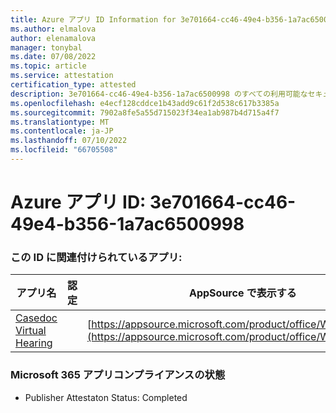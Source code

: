 ```yaml
---
title: Azure アプリ ID Information for 3e701664-cc46-49e4-b356-1a7ac6500998
ms.author: elmalova
author: elenamalova
manager: tonybal
ms.date: 07/08/2022
ms.topic: article
ms.service: attestation
certification_type: attested
description: 3e701664-cc46-49e4-b356-1a7ac6500998 のすべての利用可能なセキュリティとコンプライアンス情報。
ms.openlocfilehash: e4ecf128cddce1b43add9c61f2d538c617b3385a
ms.sourcegitcommit: 7902a8fe5a55d715023f34ea1ab987b4d715a4f7
ms.translationtype: MT
ms.contentlocale: ja-JP
ms.lasthandoff: 07/10/2022
ms.locfileid: "66705508"
---
```

# <a name="azure-app-id-3e701664-cc46-49e4-b356-1a7ac6500998"></a>Azure アプリ ID: 3e701664-cc46-49e4-b356-1a7ac6500998


### <a name="apps-associated-with-this-id"></a>この ID に関連付けられているアプリ:
| **アプリ名** | **認定** | **AppSource で表示する** |
|--------------|---------------|-----------------------|
| [Casedoc Virtual Hearing](../forward/WA200003164.md) |  | [https://appsource.microsoft.com/product/office/WA200003164](https://appsource.microsoft.com/product/office/WA200003164) |

### <a name="microsoft-365-app-compliance-status"></a>Microsoft 365 アプリコンプライアンスの状態
- Publisher Attestaton Status: Completed
